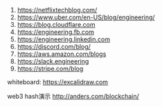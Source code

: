 1. https://netflixtechblog.com/
2. https://www.uber.com/en-US/blog/engineering/
3. https://blog.cloudflare.com
4. https://engineering.fb.com
5. https://engineering.linkedin.com
6. https://discord.com/blog/
7. https://aws.amazon.com/blogs
8. https://slack.engineering
9. https://stripe.com/blog

whiteboard: https://excalidraw.com

web3 hash演示 http://anders.com/blockchain/